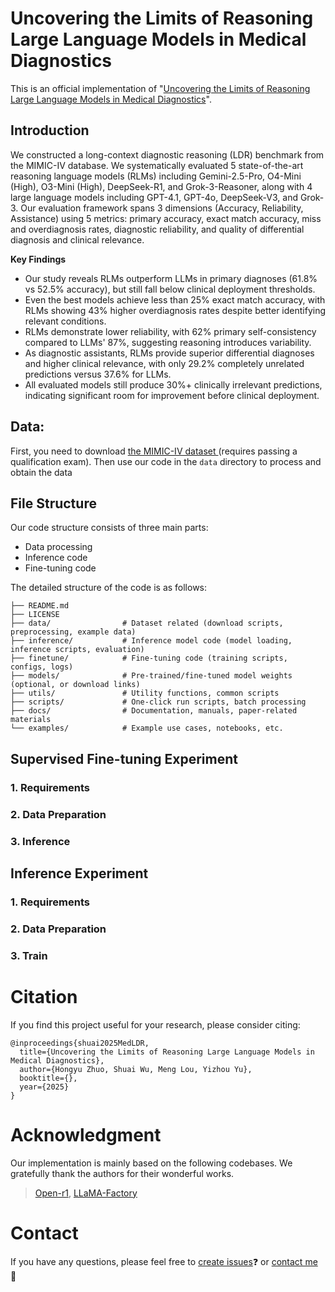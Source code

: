 # Uncovering the Limits of Reasoning Large Language Models in Medical Diagnostics

This is an official implementation of "[Uncovering the Limits of Reasoning Large Language Models in Medical Diagnostics]()".

## Introduction

We constructed a long-context diagnostic reasoning (LDR) benchmark from the MIMIC-IV database. We systematically evaluated 5 state-of-the-art reasoning language models (RLMs) including Gemini-2.5-Pro, O4-Mini (High), O3-Mini (High), DeepSeek-R1, and Grok-3-Reasoner, along with 4 large language models including GPT-4.1, GPT-4o, DeepSeek-V3, and Grok-3. Our evaluation framework spans 3 dimensions (Accuracy, Reliability, Assistance) using 5 metrics: primary accuracy, exact match accuracy, miss and overdiagnosis rates, diagnostic reliability, and quality of differential diagnosis and clinical relevance.

**Key Findings**

- Our study reveals RLMs outperform LLMs in primary diagnoses (61.8% vs 52.5% accuracy), but still fall below clinical deployment thresholds.
- Even the best models achieve less than 25% exact match accuracy, with RLMs showing 43% higher overdiagnosis rates despite better identifying relevant conditions.
- RLMs demonstrate lower reliability, with 62% primary self-consistency compared to LLMs' 87%, suggesting reasoning introduces variability.
- As diagnostic assistants, RLMs provide superior differential diagnoses and higher clinical relevance, with only 29.2% completely unrelated predictions versus 37.6% for LLMs.
- All evaluated models still produce 30%+ clinically irrelevant predictions, indicating significant room for improvement before clinical deployment.

## Data:

First, you need to download [the MIMIC-IV dataset ](https://physionet.org/content/mimiciv/2.2/) (requires passing a qualification exam).
Then use our code in the `data` directory to process and obtain the data

## File Structure
Our code structure consists of three main parts: 
- Data processing
- Inference code
- Fine-tuning code

The detailed structure of the code is as follows:

```
├── README.md
├── LICENSE
├── data/                # Dataset related (download scripts, preprocessing, example data)
├── inference/           # Inference model code (model loading, inference scripts, evaluation)
├── finetune/            # Fine-tuning code (training scripts, configs, logs)
├── models/              # Pre-trained/fine-tuned model weights (optional, or download links)
├── utils/               # Utility functions, common scripts
├── scripts/             # One-click run scripts, batch processing
├── docs/                # Documentation, manuals, paper-related materials
└── examples/            # Example use cases, notebooks, etc.
```


## Supervised Fine-tuning Experiment
### 1. Requirements

### 2. Data Preparation

### 3. Inference

## Inference Experiment
### 1. Requirements

### 2. Data Preparation

### 3. Train


# Citation
If you find this project useful for your research, please consider citing:
```
@inproceedings{shuai2025MedLDR,
  title={Uncovering the Limits of Reasoning Large Language Models in Medical Diagnostics},
  author={Hongyu Zhuo, Shuai Wu, Meng Lou, Yizhou Yu},
  booktitle={},
  year={2025}
}
```
# Acknowledgment
Our implementation is mainly based on the following codebases. We gratefully thank the authors for their wonderful works.
> [Open-r1](https://github.com/huggingface/open-r1), [LLaMA-Factory](https://github.com/hiyouga/LLaMA-Factory)

# Contact

If you have any questions, please feel free to [create issues]()❓ or [contact me](u3010415@connect.hku.hk) 📧